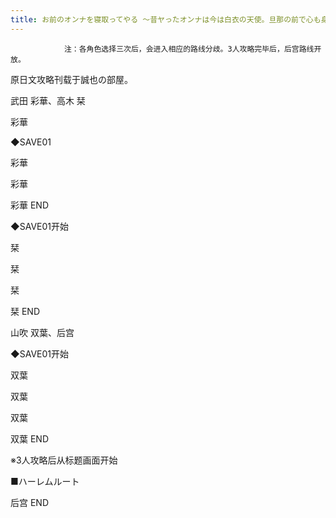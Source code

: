 ```yaml
---
title: お前のオンナを寝取ってやる ～昔ヤったオンナは今は白衣の天使。旦那の前で心も身体も弄んで寝取る～攻略
---
```


                注：各角色选择三次后，会进入相应的路线分歧。3人攻略完毕后，后宫路线开放。

原日文攻略刊载于誠也の部屋。



武田 彩華、高木 栞



彩華

◆SAVE01

彩華

彩華



彩華 END



◆SAVE01开始

栞

栞

栞



栞 END



山吹 双葉、后宫



◆SAVE01开始

双葉

双葉

双葉



双葉 END



※3人攻略后从标题画面开始

■ハーレムルート



后宫 END


              
